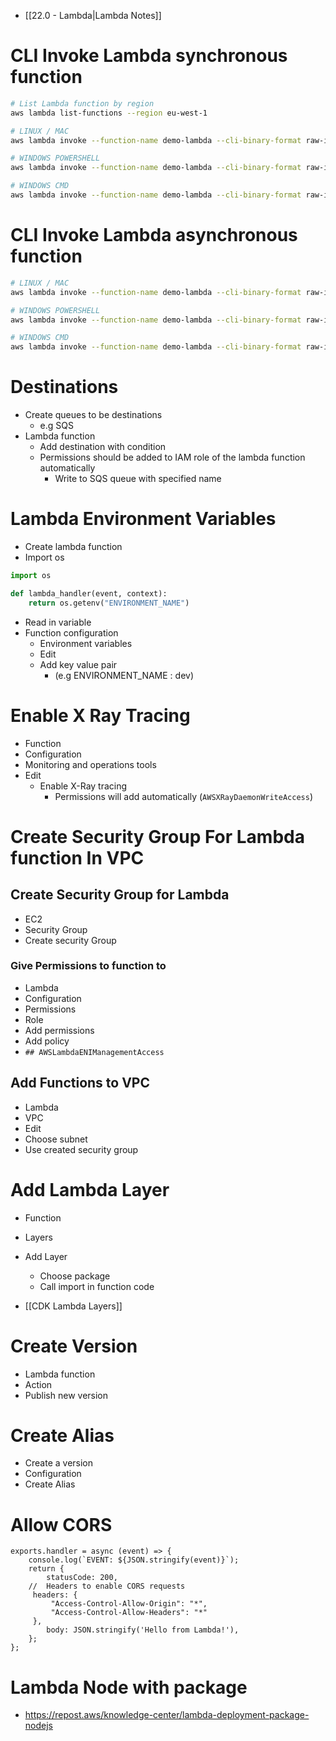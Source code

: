 - [[22.0 - Lambda|Lambda Notes]]

# CLI Invoke Lambda synchronous function

```bash
# List Lambda function by region
aws lambda list-functions --region eu-west-1

# LINUX / MAC
aws lambda invoke --function-name demo-lambda --cli-binary-format raw-in-base64-out --payload '{"key1": "value1", "key2": "value2", "key3": "value3" }' --region eu-west-2 response.json

# WINDOWS POWERSHELL
aws lambda invoke --function-name demo-lambda --cli-binary-format raw-in-base64-out --payload '{\"key1\": \"value1\", \"key2\": \"value2\", \"key3\": \"value3\" }' --region eu-west-1 response.json

# WINDOWS CMD
aws lambda invoke --function-name demo-lambda --cli-binary-format raw-in-base64-out --payload "{""key1"":""value1"",""key2"":""value2"",""key3"":""value3""}" --region eu-west-1 response.json
```

# CLI Invoke Lambda asynchronous function

```bash
# LINUX / MAC
aws lambda invoke --function-name demo-lambda --cli-binary-format raw-in-base64-out --payload '{"key1": "value1", "key2": "value2", "key3": "value3" }' --invocation-type Event --region eu-west-1 response.json

# WINDOWS POWERSHELL
aws lambda invoke --function-name demo-lambda --cli-binary-format raw-in-base64-out --payload '{\"key1\": \"value1\", \"key2\": \"value2\", \"key3\": \"value3\" }' --invocation-type Event --region eu-west-1 response.json

# WINDOWS CMD
aws lambda invoke --function-name demo-lambda --cli-binary-format raw-in-base64-out --payload "{""key1"":""value1"",""key2"":""value2"",""key3"":""value3""}" --invocation-type Event --region eu-west-1 response.json
```

# Destinations

- Create queues to be destinations
	- e.g SQS
- Lambda function
	- Add destination with condition
	- Permissions should be added to IAM role of the lambda function automatically
		- Write to SQS queue with specified name

# Lambda Environment Variables

- Create lambda function
- Import os
```python
import os

def lambda_handler(event, context):
    return os.getenv("ENVIRONMENT_NAME")
```
- Read in variable
- Function configuration
	- Environment variables
	- Edit
	- Add key value pair 
		- (e.g ENVIRONMENT_NAME : dev)

# Enable X Ray Tracing

- Function
- Configuration
- Monitoring and operations tools
- Edit
	- Enable X-Ray tracing
		- Permissions will add automatically (`AWSXRayDaemonWriteAccess`)

# Create Security Group For Lambda function In VPC

## Create Security Group for Lambda
- EC2
- Security Group
- Create security Group

### Give Permissions to function to 
- Lambda
- Configuration
- Permissions
- Role
- Add permissions
- Add policy
- `## AWSLambdaENIManagementAccess`

## Add Functions to VPC
- Lambda
- VPC
- Edit
- Choose subnet
- Use created security group

# Add Lambda Layer

- Function
- Layers
- Add Layer
	- Choose package
	- Call import in function code

- [[CDK Lambda Layers]]

# Create Version

- Lambda function
- Action 
- Publish new version

# Create Alias

- Create a version
- Configuration
- Create Alias

# Allow CORS

```JS
exports.handler = async (event) => {
    console.log(`EVENT: ${JSON.stringify(event)}`);
    return {
        statusCode: 200,
    //  Headers to enable CORS requests
     headers: {
         "Access-Control-Allow-Origin": "*",
         "Access-Control-Allow-Headers": "*"
     },
        body: JSON.stringify('Hello from Lambda!'),
    };
};
```

# Lambda Node with package

- https://repost.aws/knowledge-center/lambda-deployment-package-nodejs